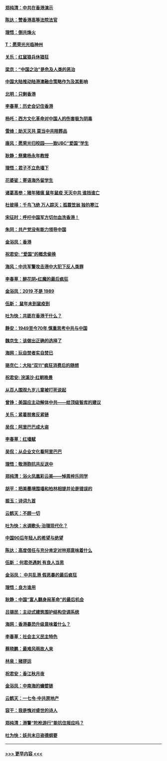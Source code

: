 #### [郑纯清：中共在香港演示](../pages/nsc993/n11670539.md?t=11220033) 
#### [陈达：赞香港高等法院法官](../pages/nsc993/n11669542.md?t=11220033) 
#### [理悟：倒共烽火](../pages/nsc993/n11668844.md?t=11220033) 
#### [T：愿荣光光临神州](../pages/nsc993/n11668421.md?t=11220033) 
#### [关乐：红鼠狼兵休猖狂](../pages/nsc993/n11668378.md?t=11220033) 
#### [梁京：“中国之治”是危及人类的恶治](../pages/nsc993/n11668328.md?t=11220033) 
#### [中国大陆推动陆港澳融合策略作为及其影响](../pages/nsc993/n11668157.md?t=11220033) 
#### [北明：只剩香港](../pages/nsc993/n11668002.md?t=11220033) 
#### [李春草：历史会记住香港](../pages/nsc993/n11667927.md?t=11220033) 
#### [杨吒：西方文化革命对中国人的伤害极为阴毒](../pages/nsc993/n11664521.md?t=11220033) 
#### [雪绮：助天灭共 莫当中共陪葬品](../pages/nsc993/n11662650.md?t=11220033) 
#### [唐风：愿荣光归校园——致UBC“爱国”学生](../pages/nsc993/n11662194.md?t=11220033) 
#### [耿静：祭奠杨永年教授](../pages/nsc993/n11662514.md?t=11220033) 
#### [理悟：君子不立危墙下](../pages/nsc993/n11662172.md?t=11220033) 
#### [花婆娑：寄语海外留学生](../pages/nsc993/n11662121.md?t=11220033) 
#### [诸葛高参：猪年猪瘟 鼠年鼠疫 天灭中共 谁挡谁亡](../pages/nsc993/n11661980.md?t=11220033) 
#### [杜彼得：千鸟飞绝 万人踪灭；孤蓑笠翁 独钓寒江](../pages/nsc993/n11661170.md?t=11220033) 
#### [宋征时：呼吁中国军方切勿血洗香港！](../pages/nsc993/n11415318.md?t=11220033) 
#### [朱同：共产党没有能力领导中国](../pages/nsc993/n11660421.md?t=11220033) 
#### [金浴凤：香港](../pages/nsc993/n11660419.md?t=11220033) 
#### [祝君安: “爱国”的概念偷换](../pages/nsc993/n11659706.md?t=11220033) 
#### [海风：中共军警攻击港中大犯下反人类罪](../pages/nsc993/n11659632.md?t=11220033) 
#### [李春草：醉花阴•红魔的最后疯狂](../pages/nsc993/n11659287.md?t=11220033) 
#### [金浴凤：2019 不是 1989](../pages/nsc993/n11657663.md?t=11220033) 
#### [伍新： 鼠年未到鼠疫到](../pages/nsc993/n11655098.md?t=11220033) 
#### [吐为快：共匪在香港干什么？](../pages/nsc993/n11654891.md?t=11220033) 
#### [静安：1949至今70年 慎重思考中共与中国](../pages/nsc993/n11651244.md?t=11220033) 
#### [魏京生：该做出正确的选择了](../pages/nsc993/n11653084.md?t=11220033) 
#### [海网：玩自焚者实自焚已](../pages/nsc993/n11652423.md?t=11220033) 
#### [骆克仁：大陆“双11”疯狂消费后的随想](../pages/nsc993/n11652305.md?t=11220033) 
#### [祝君安: 浣溪沙·红朝晚景](../pages/nsc993/n11652258.md?t=11220033) 
#### [从百人围观九岁儿童被打死说起](../pages/nsc993/n11651030.md?t=11220033) 
#### [曾铮：美国应主动解体中共——给顶级智库的建议](../pages/nsc993/n11649888.md?t=11220033) 
#### [关乐：紧着脱套反紧链](../pages/nsc993/n11649069.md?t=11220033) 
#### [吴侃：阿里巴巴成大盗](../pages/nsc993/n11645523.md?t=11220033) 
#### [李春草：红墙赋](../pages/nsc993/n11646389.md?t=11220033) 
#### [吴侃：从企业文化看阿里巴巴](../pages/nsc993/n11645476.md?t=11220033) 
#### [理悟：敬港胞抗共反送中](../pages/nsc993/n11645466.md?t=11220033) 
#### [郑纯清：浴火凤凰彩云美——悼周梓乐同学](../pages/nsc993/n11645155.md?t=11220033) 
#### [胡平：把美墨境围墙和柏林相提并论是错误的](../pages/nsc993/n11645134.md?t=11220033) 
#### [振玉：诗词九首](../pages/nsc993/n11644081.md?t=11220033) 
#### [云鹤天：不顾一切](../pages/nsc993/n11643508.md?t=11220033) 
#### [吐为快：水调歌头·治理现代化？](../pages/nsc993/n11643485.md?t=11220033) 
#### [中国90后年轻人的希望与绝望](../pages/nsc993/n11642317.md?t=11220033) 
#### [陈达：高度信任与充分肯定对林郑意味着什么](../pages/nsc993/n11641441.md?t=11220033) 
#### [伍新 ：何君尧遇刺 有良人当思](../pages/nsc993/n11641503.md?t=11220033) 
#### [金浴凤： 中共乱港  假恶暴的最后疯狂](../pages/nsc993/n11641495.md?t=11220033) 
#### [理悟：良方谁用](../pages/nsc993/n11641463.md?t=11220033) 
#### [耿静：中国“富人翻身闹革命”的最后机会](../pages/nsc993/n11640655.md?t=11220033) 
#### [吕锡民：主动式建筑围护结构空调系统](../pages/nsc993/n11640168.md?t=11220033) 
#### [海网：香港暴恐升级意味着什么？](../pages/nsc993/n11635904.md?t=11220033) 
#### [李春草：社会主义民主特色](../pages/nsc993/n11634657.md?t=11220033) 
#### [蔡晓鹏：最难风雨故人来](../pages/nsc993/n11633145.md?t=11220033) 
#### [林泉：猪猡运](../pages/nsc993/n11631469.md?t=11220033) 
#### [祝君安：香江秋月夜](../pages/nsc993/n11631440.md?t=11220033) 
#### [金浴凤：中南海的蟾嬖链](../pages/nsc993/n11631290.md?t=11220033) 
#### [云鹤天：一七令·中共房地产](../pages/nsc993/n11630084.md?t=11220033) 
#### [容干：我是愧对盛世的诗人](../pages/nsc993/n11630059.md?t=11220033) 
#### [郑纯清：港警“陀枪游行”能抗住报应吗？](../pages/nsc993/n11629999.md?t=11220033) 
#### [吐为快：妖共末日盗德纲要](../pages/nsc993/n11628610.md?t=11220033) 

----
#### [ >>> 更早内容 <<< ](../indexes/nsc993-earlier.md)
